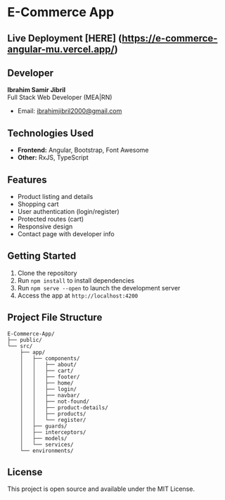 
# E-Commerce App
## Live Deployment  [HERE] (https://e-commerce-angular-mu.vercel.app/)
## Developer
**Ibrahim Samir Jibril**  
Full Stack Web Developer (MEA|RN)
- Email: [ibrahimjibril2000@gmail.com](mailto:ibrahimjibril2000@gmail.com)

## Technologies Used
- **Frontend:** Angular, Bootstrap, Font Awesome
- **Other:** RxJS, TypeScript

## Features
- Product listing and details
- Shopping cart
- User authentication (login/register)
- Protected routes (cart)
- Responsive design
- Contact page with developer info

## Getting Started
1. Clone the repository
2. Run `npm install` to install dependencies
3. Run `npm serve --open` to launch the development server
4. Access the app at `http://localhost:4200`

## Project File Structure
```
E-Commerce-App/
├── public/
└── src/
    ├── app/
    │   ├── components/
    │   │   ├── about/
    │   │   ├── cart/
    │   │   ├── footer/
    │   │   ├── home/
    │   │   ├── login/
    │   │   ├── navbar/
    │   │   ├── not-found/
    │   │   ├── product-details/
    │   │   ├── products/
    │   │   └── register/
    │   ├── guards/
    │   ├── interceptors/
    │   ├── models/
    │   └── services/
    └── environments/
```

## License
This project is open source and available under the MIT License.
